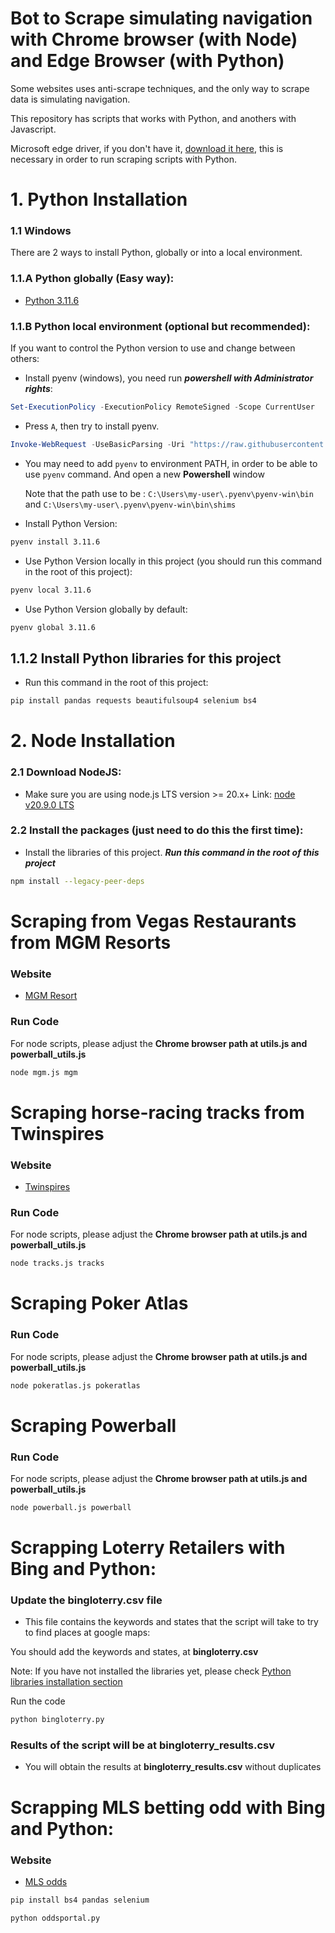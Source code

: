 # Bot to Scrape simulating navigation with Chrome browser (with Node) and Edge Browser (with Python)

Some websites uses anti-scrape techniques, and the only way to scrape data is simulating navigation.

This repository has scripts that works with Python, and anothers with Javascript.

Microsoft edge driver, if you don't have it,  [download it here](https://developer.microsoft.com/zh-cn/microsoft-edge/tools/webdriver/?form=MA13LH#downloads), this is necessary in order to run scraping scripts with Python.

# 1. Python Installation

### 1.1 Windows

There are 2 ways to install Python, globally or into a local environment.

### 1.1.A Python globally (Easy way):
- [Python 3.11.6](https://www.python.org/downloads/release/python-3116/)

### 1.1.B Python local environment (optional but recommended):

If you want to control the Python version to use and change between others:
- Install pyenv (windows), you need run ***powershell with Administrator rights***:

```powershell
Set-ExecutionPolicy -ExecutionPolicy RemoteSigned -Scope CurrentUser
```
 - Press `A`, then try to install pyenv.

```powershell
Invoke-WebRequest -UseBasicParsing -Uri "https://raw.githubusercontent.com/pyenv-win/pyenv-win/master/pyenv-win/install-pyenv-win.ps1" -OutFile "./install-pyenv-win.ps1"; &"./install-pyenv-win.ps1"
```

 - You may need to add `pyenv` to environment PATH, in order to be able to use `pyenv` command. And open a new **Powershell** window
 
    Note that the path use to be : ``C:\Users\my-user\.pyenv\pyenv-win\bin`` and ``C:\Users\my-user\.pyenv\pyenv-win\bin\shims``

 - Install Python Version:

```sh
pyenv install 3.11.6
```

- Use Python Version locally in this project (you should run this command in the root of this project):

```sh
pyenv local 3.11.6
```

- Use Python Version globally by default:

```sh
pyenv global 3.11.6
```

## 1.1.2 Install Python libraries for this project

- Run this command in the root of this project:

```powershell
pip install pandas requests beautifulsoup4 selenium bs4
```

# 2. Node Installation

### 2.1 Download NodeJS:

- Make sure you are using node.js LTS version >= 20.x+ Link: [node v20.9.0 LTS](https://nodejs.org/dist/v20.9.0/node-v20.9.0-x64.msi)

### 2.2 Install the packages (just need to do this the first time):

- Install the libraries of this project. ***Run this command in the root of this project***

```bash
npm install --legacy-peer-deps
```

# Scraping from Vegas Restaurants from MGM Resorts

### Website
- [MGM Resort](https://www.mgmresorts.com/)

### Run Code

For node scripts, please adjust the **Chrome browser path at utils.js and powerball_utils.js**

```bash
node mgm.js mgm
```

# Scraping horse-racing tracks from Twinspires

### Website
- [Twinspires](https://www.twinspires.com/edge/racing/tracks/belmont-park/)

### Run Code

For node scripts, please adjust the **Chrome browser path at utils.js and powerball_utils.js**

```bash
node tracks.js tracks
```

<!-- # Scraping nerby restaurant from Bing Maps (in development) -->

# Scraping Poker Atlas

### Run Code

For node scripts, please adjust the **Chrome browser path at utils.js and powerball_utils.js**

```bash
node pokeratlas.js pokeratlas
```

# Scraping Powerball

### Run Code

For node scripts, please adjust the **Chrome browser path at utils.js and powerball_utils.js**

```bash
node powerball.js powerball
```

# Scrapping Loterry Retailers with Bing and Python:


### Update the bingloterry.csv file

- This file contains the keywords and states that the script will take to try to find places at google maps:

You should add the keywords and states, at **bingloterry.csv**

Note: If you have not installed the libraries yet, please check [Python libraries installation section](#112-install-python-libraries-for-this-project)

Run the code

```bash
python bingloterry.py
```

### Results of the script will be at bingloterry_results.csv

- You will obtain the results at **bingloterry_results.csv** without duplicates

# Scrapping MLS betting odd with Bing and Python:

### Website
- [MLS odds](https://www.oddsportal.com/football/usa/mls/)


```bash
pip install bs4 pandas selenium
```

```bash
python oddsportal.py
```
